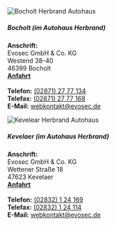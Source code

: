 <div class="row">
    <div class="col-md-2">
        <img src="{{ "/assets/img/AutohausBocholt.jpg?v=" | append: site.github.build_revision | relative_url }}" class="card-img" alt="Bocholt Herbrand Autohaus">
    </div>
    <div class="col-md-4">
        <div class="card-body">
        <h5 class="card-title">Bocholt (im Autohaus Herbrand)</h5>
            <p class="card-text">
                <strong>Anschrift:</strong><br>
                Evosec GmbH & Co. KG<br>
                Westend 38-40<br>
                46399 Bocholt<br>
                <strong><a href="https://www.google.de/maps?f=q&source=s_q&hl=de&geocode&q=Westend+38-40,+Bocholt&aq&sll=51.151786,10.415039&sspn=13.523402,39.506836&
                ie=UTF8&hq&hnear=Westend+38,+Bocholt+46399+Bocholt,+Borken,+Nordrhein-Westfalen&ll=51.83941,6.603363&spn=0.006496,0.01929&z=16&iwloc=A">Anfahrt</a></strong><br>
                <br>
                <strong>Telefon:</strong> <a href="tel:(02871) 27 77 134">(02871) 27 77 134</a><br>
                <strong>Telefax:</strong> <a href="fax:(02871) 27 77 168">(02871) 27 77 168</a><br>
                <strong>E-Mail:</strong> <a href="mailto:webkontakt@evosec.de">webkontakt@evosec.de</a><br>
            </p>
        </div>    
    </div>
    <div class="col-md-2">
        <img src="{{ "/assets/img/AutohausKevelaer.jpg?v=" | append: site.github.build_revision | relative_url }}" class="card-img" alt="Kevelear Herbrand Autohaus">
    </div>
    <div class="col-md-4">
        <div class="card-body">
        <h5 class="card-title">Kevelaer (im Autohaus Herbrand)</h5>
            <p class="card-text">
                <strong>Anschrift:</strong><br>
                Evosec GmbH & Co. KG<br>
                Wettener Straße 18<br>
                47623 Kevelaer<br>
                <strong><a href="https://www.google.de/maps?f=q&source=s_q&hl=de&geocode&q=Wettener+Stra%C3%9Fe+18,+Kevelaer&aq&sll=51.621427,6.720886&sspn=0.835566,2.469177&ie=UTF8&hq&hnear=Wettener+Stra%C3%9Fe+18,+Kevelaer+47623+Kevelaer,+Kleve,+Nordrhein-Westfalen&ll=51.58319,6.254869&spn=0.006533,0.01929&z=16&iwloc=A">Anfahrt</a></strong><br>
                <br>
                <strong>Telefon:</strong> <a href="tel:(02832) 1 24 169">(02832) 1 24 169</a><br>
                <strong>Telefax:</strong> <a href="fax:(02832) 1 24 114">(02832) 1 24 114</a><br>
                <strong>E-Mail:</strong> <a href="mailto:webkontakt@evosec.de">webkontakt@evosec.de</a><br>
            </p>
        </div>
    </div>
</div>